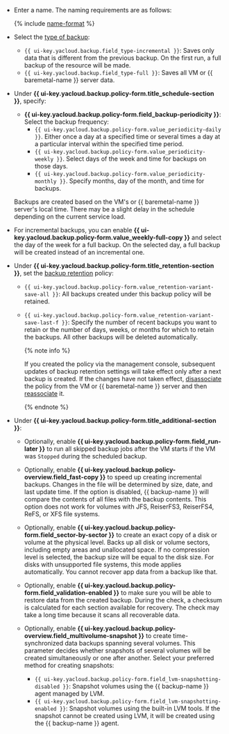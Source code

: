 * Enter a name. The naming requirements are as follows:

  {% include [name-format](../../_includes/name-format.md) %}

* Select the [type of backup](../../backup/concepts/backup.md#types):
  * `{{ ui-key.yacloud.backup.field_type-incremental }}`: Saves only data that is different from the previous backup. On the first run, a full backup of the resource will be made.
  * `{{ ui-key.yacloud.backup.field_type-full }}`: Saves all VM or {{ baremetal-name }} server data.

* Under **{{ ui-key.yacloud.backup.policy-form.title_schedule-section }}**, specify:
  * **{{ ui-key.yacloud.backup.policy-form.field_backup-periodicity }}**: Select the backup frequency:
      * `{{ ui-key.yacloud.backup.policy-form.value_periodicity-daily }}`. Either once a day at a specified time or several times a day at a particular interval within the specified time period.
      * `{{ ui-key.yacloud.backup.policy-form.value_periodicity-weekly }}`. Select days of the week and time for backups on those days.
      * `{{ ui-key.yacloud.backup.policy-form.value_periodicity-monthly }}`. Specify months, day of the month, and time for backups.

  Backups are created based on the VM's or {{ baremetal-name }} server's local time. There may be a slight delay in the schedule depending on the current service load.

* For incremental backups, you can enable **{{ ui-key.yacloud.backup.policy-form.value_weekly-full-copy }}** and select the day of the week for a full backup. On the selected day, a full backup will be created instead of an incremental one.

* Under **{{ ui-key.yacloud.backup.policy-form.title_retention-section }}**, set the [backup retention](../../backup/concepts/policy.md#retention) policy:
  * `{{ ui-key.yacloud.backup.policy-form.value_retention-variant-save-all }}`: All backups created under this backup policy will be retained.
  * `{{ ui-key.yacloud.backup.policy-form.value_retention-variant-save-last-f }}`: Specify the number of recent backups you want to retain or the number of days, weeks, or months for which to retain the backups. All other backups will be deleted automatically.

      {% note info %}

      If you created the policy via the management console, subsequent updates of backup retention settings will take effect only after a next backup is created. If the changes have not taken effect, [disassociate](../../backup/operations/policy-vm/detach-vm.md) the policy from the VM or {{ baremetal-name }} server and then [reassociate](../../backup/operations/policy-vm/attach-and-detach-vm.md) it.

      {% endnote %}

* Under **{{ ui-key.yacloud.backup.policy-form.title_additional-section }}**:

  * Optionally, enable **{{ ui-key.yacloud.backup.policy-form.field_run-later }}** to run all skipped backup jobs after the VM starts if the VM was `Stopped` during the scheduled backup.
  * Optionally, enable **{{ ui-key.yacloud.backup.policy-overview.field_fast-copy }}** to speed up creating incremental backups. Changes in the file will be determined by size, date, and last update time. If the option is disabled, {{ backup-name }} will compare the contents of all files with the backup contents. This option does not work for volumes with JFS, ReiserFS3, ReiserFS4, ReFS, or XFS file systems.
  * Optionally, enable **{{ ui-key.yacloud.backup.policy-form.field_sector-by-sector }}** to create an exact copy of a disk or volume at the physical level. Backs up all disk or volume sectors, including empty areas and unallocated space. If no compression level is selected, the backup size will be equal to the disk size. For disks with unsupported file systems, this mode applies automatically. You cannot recover app data from a backup like that.
  * Optionally, enable **{{ ui-key.yacloud.backup.policy-form.field_validation-enabled }}** to make sure you will be able to restore data from the created backup. During the check, a checksum is calculated for each section available for recovery. The check may take a long time because it scans all recoverable data.
  * Optionally, enable **{{ ui-key.yacloud.backup.policy-overview.field_multivolume-snapshot }}** to create time-synchronized data backups spanning several volumes. This parameter decides whether snapshots of several volumes will be created simultaneously or one after another. Select your preferred method for creating snapshots:

      * `{{ ui-key.yacloud.backup.policy-form.field_lvm-snapshotting-disabled }}`: Snapshot volumes using the {{ backup-name }} agent managed by LVM.
      * `{{ ui-key.yacloud.backup.policy-form.field_lvm-snapshotting-enabled }}`: Snapshot volumes using the built-in LVM tools. If the snapshot cannot be created using LVM, it will be created using the {{ backup-name }} agent.